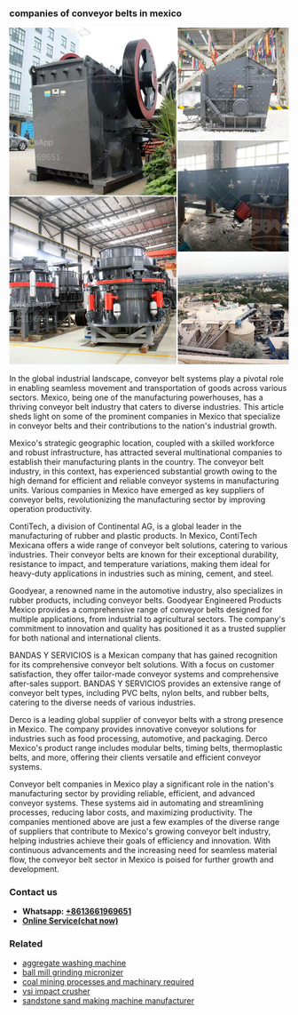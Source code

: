<h3>companies of conveyor belts in mexico</h3><img src='1702260118.jpg' alt=''><p>In the global industrial landscape, conveyor belt systems play a pivotal role in enabling seamless movement and transportation of goods across various sectors. Mexico, being one of the manufacturing powerhouses, has a thriving conveyor belt industry that caters to diverse industries. This article sheds light on some of the prominent companies in Mexico that specialize in conveyor belts and their contributions to the nation's industrial growth.</p><p>Mexico's strategic geographic location, coupled with a skilled workforce and robust infrastructure, has attracted several multinational companies to establish their manufacturing plants in the country. The conveyor belt industry, in this context, has experienced substantial growth owing to the high demand for efficient and reliable conveyor systems in manufacturing units. Various companies in Mexico have emerged as key suppliers of conveyor belts, revolutionizing the manufacturing sector by improving operation productivity.</p><p>ContiTech, a division of Continental AG, is a global leader in the manufacturing of rubber and plastic products. In Mexico, ContiTech Mexicana offers a wide range of conveyor belt solutions, catering to various industries. Their conveyor belts are known for their exceptional durability, resistance to impact, and temperature variations, making them ideal for heavy-duty applications in industries such as mining, cement, and steel.</p><p>Goodyear, a renowned name in the automotive industry, also specializes in rubber products, including conveyor belts. Goodyear Engineered Products Mexico provides a comprehensive range of conveyor belts designed for multiple applications, from industrial to agricultural sectors. The company's commitment to innovation and quality has positioned it as a trusted supplier for both national and international clients.</p><p>BANDAS Y SERVICIOS is a Mexican company that has gained recognition for its comprehensive conveyor belt solutions. With a focus on customer satisfaction, they offer tailor-made conveyor systems and comprehensive after-sales support. BANDAS Y SERVICIOS provides an extensive range of conveyor belt types, including PVC belts, nylon belts, and rubber belts, catering to the diverse needs of various industries.</p><p>Derco is a leading global supplier of conveyor belts with a strong presence in Mexico. The company provides innovative conveyor solutions for industries such as food processing, automotive, and packaging. Derco Mexico's product range includes modular belts, timing belts, thermoplastic belts, and more, offering their clients versatile and efficient conveyor systems.</p><p>Conveyor belt companies in Mexico play a significant role in the nation's manufacturing sector by providing reliable, efficient, and advanced conveyor systems. These systems aid in automating and streamlining processes, reducing labor costs, and maximizing productivity. The companies mentioned above are just a few examples of the diverse range of suppliers that contribute to Mexico's growing conveyor belt industry, helping industries achieve their goals of efficiency and innovation. With continuous advancements and the increasing need for seamless material flow, the conveyor belt sector in Mexico is poised for further growth and development.</p><h3>Contact us</h3><ul><li><strong>Whatsapp:&nbsp;<a href="https://wa.me/8613661969651">+8613661969651</a></strong></li><li><a href="https://swt.shibang-china.com/?git&amp;zhl&amp;companies of conveyor belts in mexico"><strong>Online Service(chat now)</strong></a></li></ul><h3>Related</h3><ul><li><a href='aggregate washing machine.md'>aggregate washing machine</a></li><li><a href='ball mill grinding micronizer.md'>ball mill grinding micronizer</a></li><li><a href='coal mining processes and machinary required.md'>coal mining processes and machinary required</a></li><li><a href='vsi impact crusher.md'>vsi impact crusher</a></li><li><a href='sandstone sand making machine manufacturer.md'>sandstone sand making machine manufacturer</a></li></ul>